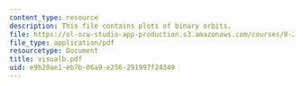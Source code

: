 ```yaml
---
content_type: resource
description: This file contains plots of binary orbits.
file: https://ol-ocw-studio-app-production.s3.amazonaws.com/courses/8-282j-introduction-to-astronomy-spring-2006/e9b20ae1eb7b06a9e256291997f24349_visualb.pdf
file_type: application/pdf
resourcetype: Document
title: visualb.pdf
uid: e9b20ae1-eb7b-06a9-e256-291997f24349
---
```

